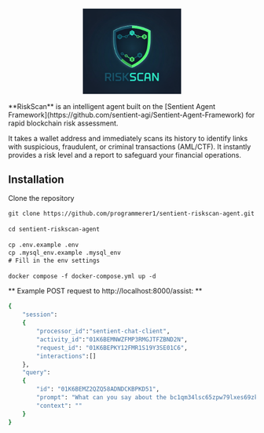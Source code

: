 <p align="center"><img src="https://github.com/programmerer1/sentient-riskscan-agent/blob/main/logo.png" width="200" alt="logo"></p>
**RiskScan** is an intelligent agent built on the [Sentient Agent Framework](https://github.com/sentient-agi/Sentient-Agent-Framework) for rapid blockchain risk assessment.

It takes a wallet address and immediately scans its history to identify links with suspicious, fraudulent, or criminal transactions (AML/CTF). It instantly provides a risk level and a report to safeguard your financial operations.

## Installation
Clone the repository
```
git clone https://github.com/programmerer1/sentient-riskscan-agent.git

cd sentient-riskscan-agent

cp .env.example .env
cp .mysql_env.example .mysql_env
# Fill in the env settings

docker compose -f docker-compose.yml up -d
```

** Example POST request to http://localhost:8000/assist: **
```bash
{
    "session": 
    {
        "processor_id":"sentient-chat-client",
        "activity_id":"01K6BEMNWZFMP3RMGJTFZBND2N",
        "request_id": "01K6BEPKY12FMR1S19Y3SE01C6",
        "interactions":[]
    }, 
    "query": 
    {
        "id": "01K6BEMZ2QZQ58ADNDCKBPKD51", 
        "prompt": "What can you say about the bc1qm34lsc65zpw79lxes69zkqmk6ee3ewf0j77s3h wallet on the bitcoin network?",
        "context": ""
    }
}
```


